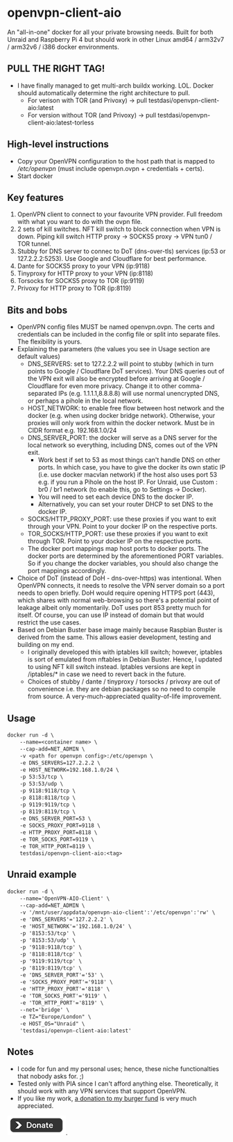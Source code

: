 # openvpn-client-aio
An "all-in-one" docker for all your private browsing needs. Built for both Unraid and Raspberry Pi 4 but should work in other Linux amd64 / arm32v7 / arm32v6 / i386 docker environments.

## PULL THE RIGHT TAG!
* I have finally managed to get multi-arch buildx working. LOL. Docker should automatically determine the right architecture to pull.
  * For verison with TOR (and Privoxy) -> pull testdasi/openvpn-client-aio:latest
  * For version without TOR (and Privoxy) -> pull testdasi/openvpn-client-aio:latest-torless

## High-level instructions
* Copy your OpenVPN configuration to the host path that is mapped to */etc/openvpn* (must include openvpn.ovpn + credentials + certs).
* Start docker

## Key features
1. OpenVPN client to connect to your favourite VPN provider. Full freedom with what you want to do with the ovpn file.
1. 2 sets of kill switches. NFT kill switch to block connection when VPN is down. Piping kill switch HTTP proxy -> SOCKS5 proxy -> VPN tun0 / TOR tunnel.
1. Stubby for DNS server to connec to DoT (dns-over-tls) services (ip:53 or 127.2.2.2:5253). Use Google and Cloudflare for best performance.
1. Dante for SOCKS5 proxy to your VPN (ip:9118)
1. Tinyproxy for HTTP proxy to your VPN (ip:8118)
1. Torsocks for SOCKS5 proxy to TOR (ip:9119)
1. Privoxy for HTTP proxy to TOR (ip:8119)

## Bits and bobs
* OpenVPN config files MUST be named openvpn.ovpn. The certs and credentials can be included in the config file or split into separate files. The flexibility is yours.
* Explaining the parameters (the values you see in Usage section are default values)
  * DNS_SERVERS: set to 127.2.2.2 will point to stubby (which in turn points to Google / Cloudflare DoT services). Your DNS queries out of the VPN exit will also be encrypted before arriving at Google / Cloudflare for even more privacy. Change it to other comma-separated IPs (e.g. 1.1.1.1,8.8.8.8) will use normal unencrypted DNS, or perhaps a pihole in the local network.
  * HOST_NETWORK: to enable free flow between host network and the docker (e.g. when using docker bridge network). Otherwise, your proxies will only work from within the docker network. Must be in CIDR format e.g. 192.168.1.0/24
  * DNS_SERVER_PORT: the docker will serve as a DNS server for the local network so everything, including DNS, comes out of the VPN exit.
    * Work best if set to 53 as most things can't handle DNS on other ports. In which case, you have to give the docker its own static IP (i.e. use docker macvlan network) if the host also uses port 53 e.g. if you run a Pihole on the host IP. For Unraid, use Custom : br0 / br1 network (to enable this, go to Settings -> Docker).
    * You will need to set each device DNS to the docker IP.
    * Alternatively, you can set your router DHCP to set DNS to the docker IP.
  * SOCKS/HTTP_PROXY_PORT: use these proxies if you want to exit through your VPN. Point to your docker IP on the respective ports.
  * TOR_SOCKS/HTTP_PORT: use these proxies if you want to exit through TOR. Point to your docker IP on the respective ports.
  * The docker port mappings map host ports to docker ports. The docker ports are determined by the aforementioned PORT variables. So if you change the docker variables, you should also change the port mappings accordingly.
* Choice of DoT (instead of DoH - dns-over-https) was intentional. When OpenVPN connects, it needs to resolve the VPN server domain so a port needs to open briefly. DoH would require opening HTTPS port (443), which shares with normal web-browsing so there's a potential point of leakage albeit only momentarily. DoT uses port 853 pretty much for itself. Of course, you can use IP instead of domain but that would restrict the use cases.
* Based on Debian Buster base image mainly because Raspbian Buster is derived from the same. This allows easier development, testing and building on my end.
  * I originally developed this with iptables kill switch; however, iptables is sort of emulated from nftables in Debian Buster. Hence, I updated to using NFT kill switch instead. Iptables versions are kept in /iptables/* in case we need to revert back in the future.
  * Choices of stubby / dante / tinyproxy / torsocks / privoxy are out of convenience i.e. they are debian packages so no need to compile from source. A very-much-appreciated quality-of-life improvement.

## Usage
    docker run -d \
        --name=<container name> \
        --cap-add=NET_ADMIN \
        -v <path for openvpn config>:/etc/openvpn \
        -e DNS_SERVERS=127.2.2.2 \
        -e HOST_NETWORK=192.168.1.0/24 \
        -p 53:53/tcp \
        -p 53:53/udp \
        -p 9118:9118/tcp \
        -p 8118:8118/tcp \
        -p 9119:9119/tcp \
        -p 8119:8119/tcp \
        -e DNS_SERVER_PORT=53 \
        -e SOCKS_PROXY_PORT=9118 \
        -e HTTP_PROXY_PORT=8118 \
        -e TOR_SOCKS_PORT=9119 \
        -e TOR_HTTP_PORT=8119 \
        testdasi/openvpn-client-aio:<tag>

## Unraid example
    docker run -d \
        --name='OpenVPN-AIO-Client' \
        --cap-add=NET_ADMIN \
        -v '/mnt/user/appdata/openvpn-aio-client':'/etc/openvpn':'rw' \
        -e 'DNS_SERVERS'='127.2.2.2' \
        -e 'HOST_NETWORK'='192.168.1.0/24' \
        -p '8153:53/tcp' \
        -p '8153:53/udp' \
        -p '9118:9118/tcp' \
        -p '8118:8118/tcp' \
        -p '9119:9119/tcp' \
        -p '8119:8119/tcp' \
        -e 'DNS_SERVER_PORT'='53' \
        -e 'SOCKS_PROXY_PORT'='9118' \
        -e 'HTTP_PROXY_PORT'='8118' \
        -e 'TOR_SOCKS_PORT'='9119' \
        -e 'TOR_HTTP_PORT'='8119' \
        --net='bridge' \
        -e TZ="Europe/London" \
        -e HOST_OS="Unraid" \
        'testdasi/openvpn-client-aio:latest' 

## Notes
* I code for fun and my personal uses; hence, these niche functionalties that nobody asks for. ;)
* Tested only with PIA since I can't afford anything else. Theoretically, it should work with any VPN services that support OpenVPN.
* If you like my work, [a donation to my burger fund](https://paypal.me/mersenne) is very much appreciated.

[![Donate](https://raw.githubusercontent.com/testdasi/testdasi-unraid-repo/master/donate-button-small.png)](https://paypal.me/mersenne). 
